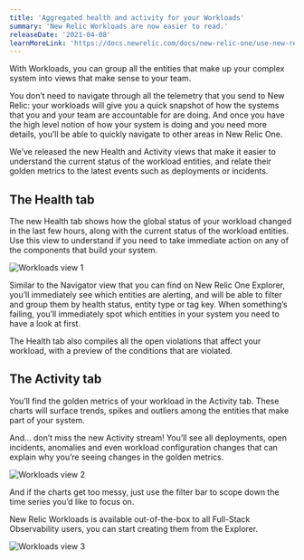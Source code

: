 ```yaml
---
title: 'Aggregated health and activity for your Workloads'
summary: 'New Relic Workloads are now easier to read.'
releaseDate: '2021-04-08'
learnMoreLink: 'https://docs.newrelic.com/docs/new-relic-one/use-new-relic-one/workloads/workloads-isolate-resolve-incidents-faster/'
---
```

With Workloads, you can group all the entities that make up your complex system into views that make sense to your team. 

You don’t need to navigate through all the telemetry that you send to New Relic: your workloads will give you a quick snapshot of how the systems that you and your team are accountable for are doing. And once you have the high level notion of how your system is doing and you need more details, you’ll be able to quickly navigate to other areas in New Relic One.

We’ve released the new Health and Activity views that make it easier to understand the current status of the workload entities, and relate their golden metrics to the latest events such as deployments or incidents.

## The Health tab

The new Health tab shows how the global status of your workload changed in the last few hours, along with the current status of the workload entities. Use this view to understand if you need to take immediate action on any of the components that build your system.

![Workloads view 1](Workloads.png "Workloads view 1")

Similar to the Navigator view that you can find on New Relic One Explorer, you’ll immediately see which entities are alerting, and will be able to filter and group them by health status, entity type or tag key. When something’s failing, you’ll immediately spot which entities in your system you need to have a look at first. 

The Health tab also compiles all the open violations that affect your workload, with a preview of the conditions that are violated.

## The Activity tab

You’ll find the golden metrics of your workload in the Activity tab. These charts will surface trends, spikes and outliers among the entities that make part of your system.

And... don’t miss the new Activity stream! You’ll see all deployments, open incidents, anomalies and even workload configuration changes that can explain why you’re seeing changes in the golden metrics.

![Workloads view 2](Workloads-2.png "Workloads view 2")

And if the charts get too messy, just use the filter bar to scope down the time series you’d like to focus on.

New Relic Workloads is available out-of-the-box to all Full-Stack Observability users, you can start creating them from the Explorer.

![Workloads view 3](Workloads-3.png "Workloads view 3")